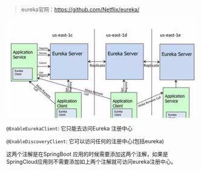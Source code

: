 

> eureka官网：https://github.com/Netflix/eureka/



![img](eureka.jpg)



`@EnableEurekaClient`: 它只能去访问Eureka 注册中心

`@EnableDiscoveryClient`: 它可以访问任何的注册中心(包括eureka)

这两个注解是在SpringBoot 应用的时候需要添加这两个注解，如果是SpringCloud应用则不需要添加如上两个注解就可访问eureka注册中心。

